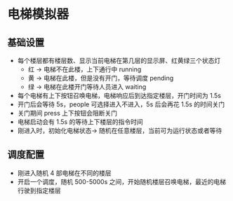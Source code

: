 # 电梯模拟器

## 基础设置
- 每个楼层都有楼层数、显示当前电梯在第几层的显示屏、红黄绿三个状态灯
  - 红 -> 电梯不在此楼，上下通行中 running
  - 黄 -> 电梯在此楼，但是没有开门，等待调度 pending
  - 绿 -> 电梯在此楼开门等待人员进入 waiting
- 每个电梯有上下按钮召唤电梯，电梯响应后到达指定楼层，开门时间为 1.5s
- 开门后会等待 5s，people 可选择进入不进入，5s 后会再花 1.5s 的时间关门
- 关门期间 press 上下按钮会阻断关门
- 电梯启动会有 1.5s 的等待上下楼层的指令时间
- 刚进入时，初始化电梯状态-> 随机在任意楼层，当前可为运行状态或者等待
 
## 调度配置
- 刚进入随机 4 部电梯在不同的楼层
- 开启一个调度，随机 500-5000s 之间，开始随机楼层召唤电梯，最近的电梯行驶到指定楼层
